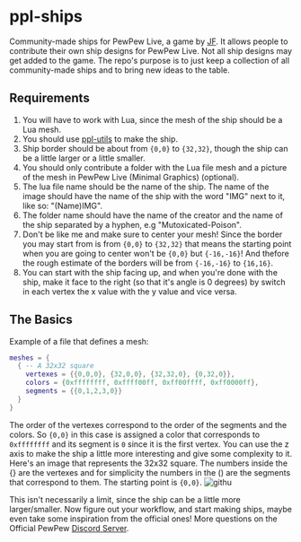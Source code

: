 # ppl-ships
Community-made ships for PewPew Live, a game by [JF](https://github.com/jyaif).
It allows people to contribute their own ship designs for PewPew Live.
Not all ship designs may get added to the game.
The repo's purpose is to just keep a collection of all community-made ships and to bring new ideas to the table.

## Requirements
1. You will have to work with Lua, since the mesh of the ship should be a Lua mesh. 
2. You should use [ppl-utils](https://github.com/jyaif/ppl-utils) to make the ship.
3. Ship border should be about from `{0,0}` to `{32,32}`, though the ship can be a little larger or a little smaller.
4. You should only contribute a folder with the Lua file mesh and a picture of the mesh in PewPew Live (Minimal Graphics) (optional).
5. The lua file name should be the name of the ship. The name of the image should have the name of the ship with the word "IMG" next to it, like so: "(Name)IMG".
6. The folder name should have the name of the creator and the name of the ship separated by a hyphen, e.g "Mutoxicated-Poison".
7. Don't be like me and make sure to center your mesh! Since the border you may start from is from `{0,0}` to `{32,32}` that means the starting point when you are going to center won't be `{0,0}` but `{-16,-16}`! And thefore the rough estimate of the borders will be from `{-16,-16}` to `{16,16}`.
8. You can start with the ship facing up, and when you're done with the ship, make it face to the right (so that it's angle is 0 degrees) by switch in each vertex the x value with the y value and vice versa.

## The Basics
Example of a file that defines a mesh:
```lua
meshes = {
  { -- A 32x32 square
    vertexes = {{0,0,0}, {32,0,0}, {32,32,0}, {0,32,0}},
    colors = {0xffffffff, 0xffff00ff, 0xff00ffff, 0xff0000ff},
    segments = {{0,1,2,3,0}}
  }
}
```
The order of the vertexes correspond to the order of the segments and the colors.
So `{0,0}` in this case is assigned a color that corresponds to `0xffffffff` and its segment is `0` since it is the first vertex.
You can use the z axis to make the ship a little more interesting and give some complexity to it.
Here's an image that represents the 32x32 square. The numbers inside the {} are the vertexes and for simplicity the numbers in the () are the segments that correspond to them.
The starting point is `{0,0}`. 
![githu](https://user-images.githubusercontent.com/96009711/155609785-ef9c2548-56a3-4bf5-8e27-72f0397f9d17.png)

This isn't necessarily a limit, since the ship can be a little more larger/smaller. Now figure out your workflow, and start making ships, maybe even take some inspiration from the official ones!
More questions on the Official PewPew [Discord Server](https://discord.gg/czubEGgbWJ).
